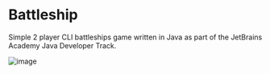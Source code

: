 # Battleship
Simple 2 player CLI battleships game written in Java as part of the JetBrains Academy Java Developer Track.

![image](https://user-images.githubusercontent.com/48734358/174669113-12548d13-84cd-4045-be9f-e603c5e9f156.png)
